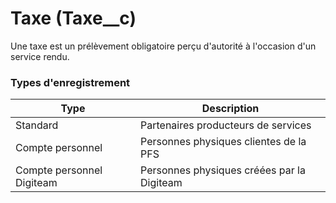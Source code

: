# Taxe (Taxe__c)

Une taxe est un prélèvement obligatoire perçu d'autorité à l'occasion d'un service rendu.

### Types d'enregistrement

|Type| Description |
|--|--|
| Standard | Partenaires producteurs de services |
| Compte personnel | Personnes physiques clientes de la PFS |
| Compte personnel Digiteam | Personnes physiques créées par la Digiteam |
<!--stackedit_data:
eyJoaXN0b3J5IjpbLTkwNDUxNjQ1OF19
-->